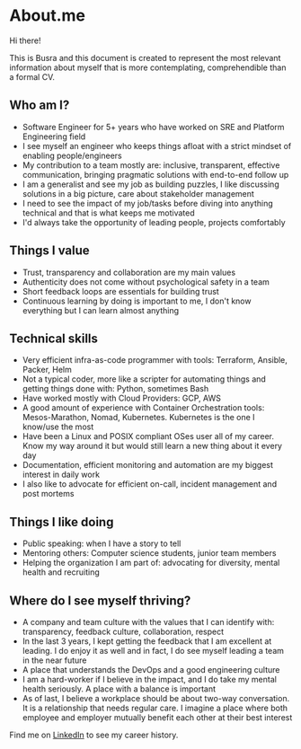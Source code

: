 # About.me

Hi there!

This is Busra and this document is created to represent the most relevant information 
about myself that is more contemplating, comprehendible than a formal CV.

## Who am I?

- Software Engineer for 5+ years who have worked on SRE and Platform Engineering field
- I see myself an engineer who keeps things afloat with a strict mindset of enabling people/engineers
- My contribution to a team mostly are: inclusive, transparent, effective communication, bringing pragmatic solutions with end-to-end follow up
- I am a generalist and see my job as building puzzles, I like discussing solutions in a big picture, care about stakeholder management
- I need to see the impact of my job/tasks before diving into anything technical and that is what keeps me motivated
- I'd always take the opportunity of leading people, projects comfortably


## Things I value

- Trust, transparency and collaboration are my main values
- Authenticity does not come without psychological safety in a team
- Short feedback loops are essentials for building trust
- Continuous learning by doing is important to me, I don't know everything but I can learn almost anything

## Technical skills

- Very efficient infra-as-code programmer with tools: Terraform, Ansible, Packer, Helm
- Not a typical coder, more like a scripter for automating things and getting things done with: Python, sometimes Bash
- Have worked mostly with Cloud Providers: GCP, AWS
- A good amount of experience with Container Orchestration tools: Mesos-Marathon, Nomad, Kubernetes. Kubernetes is the one I know/use the most
- Have been a Linux and POSIX compliant OSes user all of my career. Know my way around it but would still learn a new thing about it every day
- Documentation, efficient monitoring and automation are my biggest interest in daily work
- I also like to advocate for efficient on-call, incident management and post mortems


## Things I like doing

- Public speaking: when I have a story to tell
- Mentoring others: Computer science students, junior team members
- Helping the organization I am part of: advocating for diversity, mental health and recruiting


## Where do I see myself thriving?

- A company and team culture with the values that I can identify with: transparency, feedback culture, collaboration, respect
- In the last 3 years, I kept getting the feedback that I am excellent at leading. I do enjoy it as well and in fact, I do see myself leading a team in the near future
- A place that understands the DevOps and a good engineering culture
- I am a hard-worker if I believe in the impact, and I do take my mental health seriously. A place with a balance is important
- As of last, I believe a workplace should be about two-way conversation. It is a relationship that needs regular care. I imagine a place where both employee and employer mutually benefit each other at their best interest


Find me on [LinkedIn][linkedin] to see my career history. 



[linkedin]:https://www.linkedin.com/in/busrakoken/

